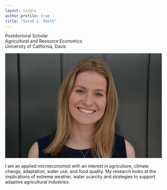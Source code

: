 ```yaml
---
layout: single
author_profile: true
title: "Sarah C. Smith"
---
```


Postdoctoral Scholar  
Agricultural and Resource Economics  
University of California, Davis

![Headshot](/assets/Headshot.jpg)

I am an applied microeconomist with an interest in agriculture, climate change, adaptation, water use, and food quality.
My research looks at the implications of extreme weather, water scarcity and strategies to support adaptive agricultural industries.
